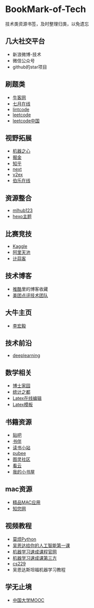 # BookMark-of-Tech
技术类资源书签，及时整理归类，以免遗忘

## 几大社交平台
- 新浪微博-技术
- 微信公众号
- github的star项目

## 刷题类
- [牛客网](https://www.nowcoder.com)
- [七月在线](https://www.julyedu.com/question/index)
- [lintcode](http://www.lintcode.com)
- [leetcode](https://leetcode.com)
- [leetcode中国](https://leetcode-cn.com)

## 视野拓展
- [机器之心](https://www.jiqizhixin.com)
- [掘金](https://juejin.im/timeline)
- [知乎](https://www.zhihu.com)
- [next](http://next.36kr.com/posts)
- [v2ex](https://www.v2ex.com)
- [伯乐在线](http://www.jobbole.com)

## 资源整合
- [mlhub123](https://www.mlhub123.com/)
- [hexo主题](https://hexo.io/themes/)

## 比赛竞技
- [Kaggle](https://www.kaggle.com)
- [阿里天池](https://tianchi.aliyun.com)
- [计蒜客](https://www.jisuanke.com)

## 技术博客
- [推酷](https://www.tuicool.com/sites)里的博客收藏
- [美团点评技术团队](https://tech.meituan.com)

## 大牛主页
- [李宏毅](http://speech.ee.ntu.edu.tw/~tlkagk/index.html)

## 技术前沿
- [deeplearning](https://www.deeplearning.ai)

## 数学相关
- [博士家园](http://www.math.org.cn)
- [统计之都](https://cosx.org)
- [Latex在线编辑](https://cn.overleaf.com/project)
- [Latex模板](http://www.latextemplates.com/)

## 书籍资源
- [贴吧](https://tieba.baidu.com/f?kw=azw3)
- [书伴](https://bookfere.com)
- [读书小站](http://ibooks.org.cn)
- [pubee](http://cn.epubee.com/books)
- [图灵社区](http://www.ituring.com.cn)
- [看云](https://www.kancloud.cn/explore)
- [我的小书屋](http://mebook.cc/)

## mac资源
- [精品MAC应用](https://xclient.info)
- [知您网](https://www.zhinin.com/class/apple/mac-game)

## 视频教程
- [莫烦Python](https://morvanzhou.github.io)
- [吴恩达给你的人工智能第一课](https://mooc.study.163.com/smartSpec/detail/1001319001.htm)
- [机器学习速成课程官网](https://developers.google.cn/machine-learning/crash-course)
- [机器学习速成课第三方](https://zhuanlan.zhihu.com/p/34213947)
- [cs229](http://cs229.stanford.edu/)
- 吴恩达斯坦福机器学习教程

## 学无止境
- [中国大学MOOC](https://www.icourse163.org)

